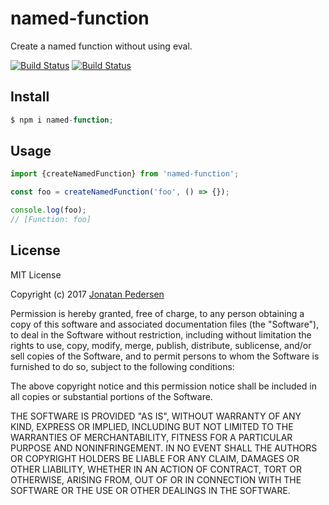 # named-function
Create a named function without using eval.

[![Build Status](https://travis-ci.org/jonatanpedersen/named-function.svg?branch=master)](https://travis-ci.org/jonatanpedersen/named-function)
[![Build Status](https://img.shields.io/npm/v/named-function.svg)](https://www.npmjs.com/package/named-function)

## Install

``` javascript
$ npm i named-function;
```

## Usage

``` javascript
import {createNamedFunction} from 'named-function';

const foo = createNamedFunction('foo', () => {});

console.log(foo);
// [Function: foo]
```

## License
MIT License

Copyright (c) 2017 [Jonatan Pedersen](https://www.jonatanpedersen.com/)

Permission is hereby granted, free of charge, to any person obtaining a copy
of this software and associated documentation files (the "Software"), to deal
in the Software without restriction, including without limitation the rights
to use, copy, modify, merge, publish, distribute, sublicense, and/or sell
copies of the Software, and to permit persons to whom the Software is
furnished to do so, subject to the following conditions:

The above copyright notice and this permission notice shall be included in all
copies or substantial portions of the Software.

THE SOFTWARE IS PROVIDED "AS IS", WITHOUT WARRANTY OF ANY KIND, EXPRESS OR
IMPLIED, INCLUDING BUT NOT LIMITED TO THE WARRANTIES OF MERCHANTABILITY,
FITNESS FOR A PARTICULAR PURPOSE AND NONINFRINGEMENT. IN NO EVENT SHALL THE
AUTHORS OR COPYRIGHT HOLDERS BE LIABLE FOR ANY CLAIM, DAMAGES OR OTHER
LIABILITY, WHETHER IN AN ACTION OF CONTRACT, TORT OR OTHERWISE, ARISING FROM,
OUT OF OR IN CONNECTION WITH THE SOFTWARE OR THE USE OR OTHER DEALINGS IN THE
SOFTWARE.
